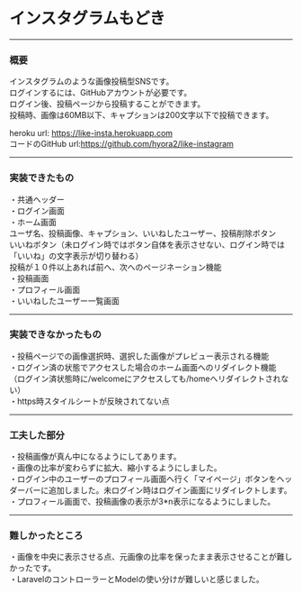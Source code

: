 # インスタグラムもどき

---------

### 概要  

インスタグラムのような画像投稿型SNSです。  
ログインするには、GitHubアカウントが必要です。  
ログイン後、投稿ページから投稿することができます。  
投稿時、画像は60MB以下、キャプションは200文字以下で投稿できます。  

heroku url: https://like-insta.herokuapp.com  
コードのGitHub url:https://github.com/hyora2/like-instagram  

----------

### 実装できたもの

・共通ヘッダー  
・ログイン画面  
・ホーム画面  
  ユーザ名、投稿画像、キャプション、いいねしたユーザー、投稿削除ボタン  
  いいねボタン（未ログイン時ではボタン自体を表示させない、ログイン時では「いいね」の文字表示が切り替わる）  
  投稿が１０件以上あれば前へ、次へのページネーション機能  
・投稿画面  
・プロフィール画面  
・いいねしたユーザー一覧画面  

---------

### 実装できなかったもの

・投稿ページでの画像選択時、選択した画像がプレビュー表示される機能  
・ログイン済の状態でアクセスした場合のホーム画面へのリダイレクト機能  
  （ログイン済状態時に/welcomeにアクセスしても/homeへリダイレクトされない）  
・https時スタイルシートが反映されてない点  

----------

### 工夫した部分

・投稿画像が真ん中になるようにしてあります。  
・画像の比率が変わらずに拡大、縮小するようにしました。  
・ログイン中のユーザーのプロフィール画面へ行く「マイページ」ボタンをヘッダーバーに追加しました。未ログイン時はログイン画面にリダイレクトします。  
・プロフィール画面で、投稿画像の表示が3*n表示になるようにしました。  

----------

### 難しかったところ

・画像を中央に表示させる点、元画像の比率を保ったまま表示させることが難しかったです。  
・LaravelのコントローラーとModelの使い分けが難しいと感じました。  
